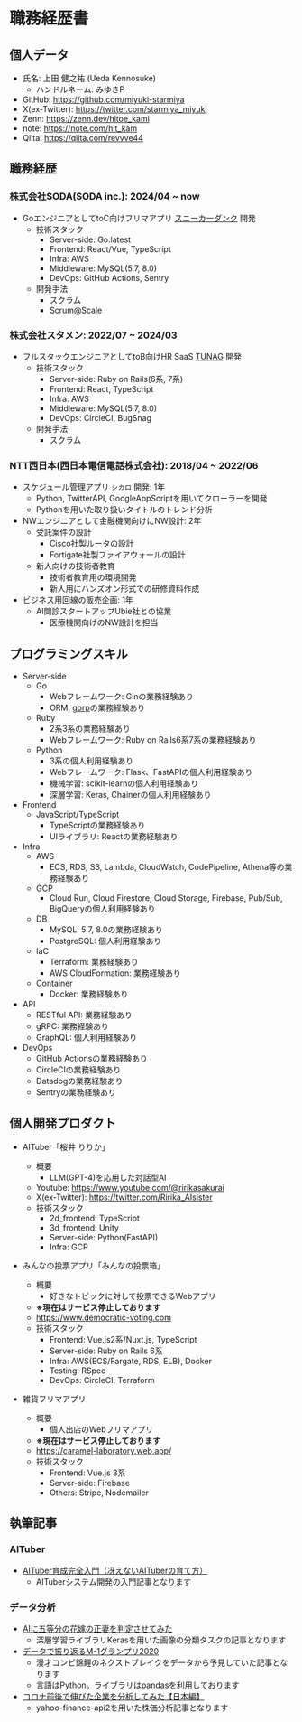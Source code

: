 # 職務経歴書
## 個人データ
- 氏名: 上田 健之祐 (Ueda Kennosuke)
  - ハンドルネーム: みゆきP
- GitHub: https://github.com/miyuki-starmiya
- X(ex-Twitter): https://twitter.com/starmiya_miyuki
- Zenn: https://zenn.dev/hitoe_kami
- note: https://note.com/hit_kam
- Qiita: https://qiita.com/revvve44


## 職務経歴
### 株式会社SODA(SODA inc.): 2024/04 ~ now
- GoエンジニアとしてtoC向けフリマアプリ [スニーカーダンク](https://snkrdunk.com/) 開発
  - 技術スタック
    - Server-side: Go:latest
    - Frontend: React/Vue, TypeScript
    - Infra: AWS
    - Middleware: MySQL(5.7, 8.0)
    - DevOps: GitHub Actions, Sentry
  - 開発手法
    - スクラム
    - Scrum@Scale
### 株式会社スタメン: 2022/07 ~ 2024/03
- フルスタックエンジニアとしてtoB向けHR SaaS [TUNAG](https://biz.tunag.jp/lp/tunag04?utm_source=google&utm_medium=cpc&utm_content=tunag-04&utm_campaign=1_brand) 開発
  - 技術スタック
    - Server-side: Ruby on Rails(6系, 7系)
    - Frontend: React, TypeScript
    - Infra: AWS
    - Middleware: MySQL(5.7, 8.0)
    - DevOps: CircleCI, BugSnag
  - 開発手法
    - スクラム
### NTT西日本(西日本電信電話株式会社): 2018/04 ~ 2022/06
- スケジュール管理アプリ `シカロ` 開発: 1年
  - Python, TwitterAPI, GoogleAppScriptを用いてクローラーを開発
  - Pythonを用いた取り扱いタイトルのトレンド分析
- NWエンジニアとして金融機関向けにNW設計: 2年
  - 受託案件の設計
    - Cisco社製ルータの設計
    - Fortigate社製ファイアウォールの設計
  - 新人向けの技術者教育
    - 技術者教育用の環境開発
    - 新人用にハンズオン形式での研修資料作成
- ビジネス用回線の販売企画: 1年
  - AI問診スタートアップUbie社との協業
    - 医療機関向けのNW設計を担当


## プログラミングスキル
- Server-side
  - Go
    - Webフレームワーク: Ginの業務経験あり
    - ORM: [gorp](https://github.com/go-gorp/gorp)の業務経験あり
  - Ruby
    - 2系3系の業務経験あり
    - Webフレームワーク: Ruby on Rails6系7系の業務経験あり
  - Python
    - 3系の個人利用経験あり
    - Webフレームワーク: Flask、FastAPIの個人利用経験あり
    - 機械学習: scikit-learnの個人利用経験あり
    - 深層学習: Keras, Chainerの個人利用経験あり
- Frontend
  - JavaScript/TypeScript
    - TypeScriptの業務経験あり
    - UIライブラリ: Reactの業務経験あり
- Infra
  - AWS
    - ECS, RDS, S3, Lambda, CloudWatch, CodePipeline, Athena等の業務経験あり
  - GCP
    - Cloud Run, Cloud Firestore, Cloud Storage, Firebase, Pub/Sub, BigQueryの個人利用経験あり
  - DB
    - MySQL: 5.7, 8.0の業務経験あり
    - PostgreSQL: 個人利用経験あり
  - IaC
    - Terraform: 業務経験あり
    - AWS CloudFormation: 業務経験あり
  - Container
    - Docker: 業務経験あり
- API
  - RESTful API: 業務経験あり
  - gRPC: 業務経験あり
  - GraphQL: 個人利用経験あり
- DevOps
  - GitHub Actionsの業務経験あり
  - CircleCIの業務経験あり
  - Datadogの業務経験あり
  - Sentryの業務経験あり


## 個人開発プロダクト
- AITuber「桜井 りりか」
  - 概要
    - LLM(GPT-4)を応用した対話型AI
  - Youtube: https://www.youtube.com/@ririkasakurai
  - X(ex-Twitter): https://twitter.com/Ririka_AIsister
  - 技術スタック
    - 2d_frontend: TypeScript
    - 3d_frontend: Unity
    - Server-side: Python(FastAPI)
    - Infra: GCP

- みんなの投票アプリ「みんなの投票箱」
  - 概要
    - 好きなトピックに対して投票できるWebアプリ
  - **※現在はサービス停止しております**
  - https://www.democratic-voting.com
  - 技術スタック
    - Frontend: Vue.js2系/Nuxt.js, TypeScript
    - Server-side: Ruby on Rails 6系
    - Infra: AWS(ECS/Fargate, RDS, ELB), Docker
    - Testing: RSpec
    - DevOps: CircleCI, Terraform

- 雑貨フリマアプリ
  - 概要
    - 個人出店のWebフリマアプリ
  - **※現在はサービス停止しております**
  - https://caramel-laboratory.web.app/
  - 技術スタック
    - Frontend: Vue.js 3系
    - Server-side: Firebase
    - Others: Stripe, Nodemailer


## 執筆記事
### AITuber
- [AITuber育成完全入門（冴えないAITuberの育て方）](https://note.com/hit_kam/n/n64162d96e3e9)
  - AITuberシステム開発の入門記事となります

### データ分析
- [AIに五等分の花嫁の正妻を判定させてみた](https://qiita.com/revvve44/items/4efe6722986777312b5c)
  - 深層学習ライブラリKerasを用いた画像の分類タスクの記事となります
- [データで振り返るM-1グランプリ2020](https://qiita.com/revvve44/items/2554526cbf403e3a66ae)
  - 漫才コンビ錦鯉のネクストブレイクをデータから予見していた記事となります
  - 言語はPython。ライブラリはpandasを利用しております
- [コロナ前後で伸びた企業を分析してみた【日本編】](https://qiita.com/revvve44/items/c003a1c0ddbfc0e0fef2)
  - yahoo-finance-api2を用いた株価分析記事となります
